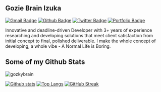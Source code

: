 ## Gozie Brain Izuka
[![Gmail Badge](https://img.shields.io/badge/-gozkybrain@gmail.com-c14438?style=flat&logo=Gmail&logoColor=white&link=mailto:gozkybrain@gmail.com)](mailto:gozkybrain@gmail.com) [![Github Badge](https://img.shields.io/badge/-gozkybrain-grey?style=flat&logo=github&logoColor=white&link=https://github.com/gozkybrain/)](https://www.github.com/gozkybrain/) [![Twitter Badge](https://img.shields.io/badge/-gozkybrain4u-00acee?style=flat&logo=twitter&logoColor=white&link=https://twitter.com/gozkybrain4u/)](https://www.twitter.com/gozkybrain4u/) [![Portfolio Badge](https://img.shields.io/badge/portfolio-web-blue?style=flat&link=https://github.com/Gozkybrain/about-me/)](https://github.com/Gozkybrain/about-me/) <p align='left'>Innovative and deadline-driven Developer with 3+ years of experience researching and developing solutions that meet client satisfaction from initial concept to final, polished deliverable. I make the whole concept of developing, a whole vibe - A Normal Life is Boring.</p>
## Some of my Github Stats
<p align=left> <img src=https://komarev.com/ghpvc/?username=gozkybrain alt=gozkybrain /> </p>

[![Github stats](https://github-readme-stats.vercel.app/api?username=gozkybrain&show_icons=true&include_all_commits=true)](https://github.com/gozkybrain/github-readme-stats)
[![Top Langs](https://github-readme-stats.vercel.app/api/top-langs/?username=gozkybrain&layout=compact)](https://github.com/gozkybrain/github-readme-stats)
[![GitHub Streak](https://streak-stats.demolab.com/?user=gozkybrain&theme=light)](https://git.io/streak-stats)
